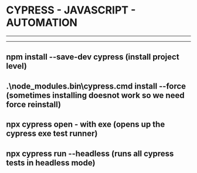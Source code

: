 # CYPRESS - JAVASCRIPT - AUTOMATION
--------------------------------------------------------------------------------------------------------------
--------------------------------------------------------------------------------------------------------------

npm install --save-dev cypress (install project level)
--------------------------------------------------------------------------------------------------------------
.\node_modules\.bin\cypress.cmd install --force (sometimes installing doesnot work so we need force reinstall)
--------------------------------------------------------------------------------------------------------------
npx cypress open - with exe (opens up the cypress exe test runner)
--------------------------------------------------------------------------------------------------------------
npx cypress run --headless  (runs all cypress tests in headless mode)
--------------------------------------------------------------------------------------------------------------

